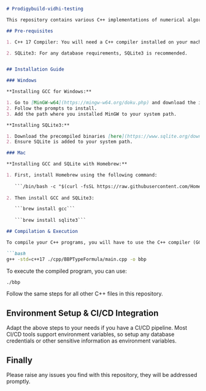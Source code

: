 ```markdown
# Prodigybuild-vidhi-testing

This repository contains various C++ implementations of numerical algorithms. This includes implementations of Automatic Differentiation, BBP Type Formula, Brent Salamin Formula, Discrete Fourier Transform, Fixed Point Iteration, Lagrange Interpolation, and a Random Number Generator. 

## Pre-requisites

1. C++ 17 Compiler: You will need a C++ compiler installed on your machine. This project requires C++17 for compiling the project files. For both Mac and Windows, you can install GCC or the LLVM Clang compiler.

2. SQLite3: For any database requirements, SQLite3 is recommended.


## Installation Guide

### Windows

**Installing GCC for Windows:**

1. Go to [MinGW-w64](https://mingw-w64.org/doku.php) and download the installer.
2. Follow the prompts to install.
3. Add the path where you installed MinGW to your system path.

**Installing SQLite3:**

1. Download the precompiled binaries [here](https://www.sqlite.org/download.html).
2. Ensure SQLite is added to your system path.

### Mac

**Installing GCC and SQLite with Homebrew:**

1. First, install Homebrew using the following command:
   
   ```/bin/bash -c "$(curl -fsSL https://raw.githubusercontent.com/Homebrew/install/HEAD/install.sh)"```
   
2. Then install GCC and SQLite3:

   ```brew install gcc```
   
   ```brew install sqlite3```

## Compilation & Execution

To compile your C++ programs, you will have to use the C++ compiler (GCC or Clang) with the `-std=c++17` flag. The `-o` flag is used to specify the output file. For instance, to compile the BBPTypeFormula:

```bash
g++ -std=c++17 ./cpp/BBPTypeFormula/main.cpp -o bbp
```

To execute the compiled program, you can use:

```bash
./bbp
```

Follow the same steps for all other C++ files in this repository.

## Environment Setup & CI/CD Integration

Adapt the above steps to your needs if you have a CI/CD pipeline. Most CI/CD tools support environment variables, so setup any database credentials or other sensitive information as environment variables.

## Finally

Please raise any issues you find with this repository, they will be addressed promptly.
```
